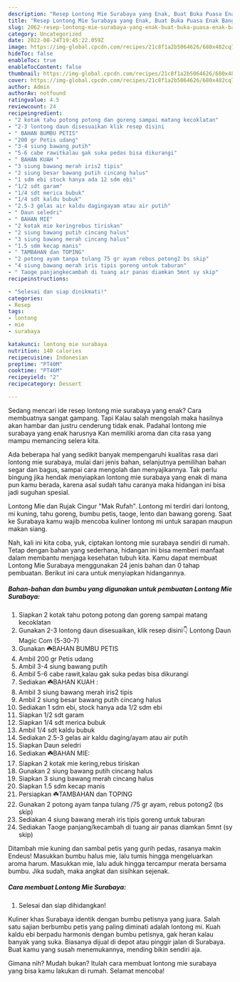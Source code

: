 ```yaml
---
description: "Resep Lontong Mie Surabaya yang Enak, Buat Buka Puasa Enak Banget"
title: "Resep Lontong Mie Surabaya yang Enak, Buat Buka Puasa Enak Banget"
slug: 2062-resep-lontong-mie-surabaya-yang-enak-buat-buka-puasa-enak-banget
category: Uncategorized
date: 2022-08-24T19:45:22.059Z
image: https://img-global.cpcdn.com/recipes/21c8f1a2b5064626/680x482cq70/lontong-mie-surabaya-foto-resep-utama.jpg
hideToc: false
enableToc: true
enableTocContent: false
thumbnail: https://img-global.cpcdn.com/recipes/21c8f1a2b5064626/680x482cq70/lontong-mie-surabaya-foto-resep-utama.jpg
cover: https://img-global.cpcdn.com/recipes/21c8f1a2b5064626/680x482cq70/lontong-mie-surabaya-foto-resep-utama.jpg
author: Admin
authorAv: notfound
ratingvalue: 4.5
reviewcount: 24
recipeingredient:
- "2 kotak tahu potong potong dan goreng sampai matang kecoklatan"
- "2-3 lontong daun disesuaikan klik resep disini                      Lontong Daun Magic Com 5307"
- " BAHAN BUMBU PETIS"
- "200 gr Petis udang"
- "3-4 siung bawang putih"
- "5-6 cabe rawitkalau gak suka pedas bisa dikurangi"
- " BAHAN KUAH "
- "3 siung bawang merah iris2 tipis"
- "2 siung besar bawang putih cincang halus"
- "1 sdm ebi stock hanya ada 12 sdm ebi"
- "1/2 sdt garam"
- "1/4 sdt merica bubuk"
- "1/4 sdt kaldu bubuk"
- "2.5-3 gelas air kaldu dagingayam atau air putih"
- " Daun seledri"
- " BAHAN MIE"
- "2 kotak mie keringrebus tiriskan"
- "2 siung bawang putih cincang halus"
- "3 siung bawang merah cincang halus"
- "1.5 sdm kecap manis"
- " TAMBAHAN dan TOPING"
- "2 potong ayam tanpa tulang 75 gr ayam rebus potong2 bs skip"
- "4 siung bawang merah iris tipis goreng untuk taburan"
- " Taoge panjangkecambah di tuang air panas diamkan 5mnt sy skip"
recipeinstructions:

- "Selesai dan siap dinikmati!"
categories:
- Resep
tags:
- lontong
- mie
- surabaya

katakunci: lontong mie surabaya 
nutrition: 140 calories
recipecuisine: Indonesian
preptime: "PT40M"
cooktime: "PT46M"
recipeyield: "2"
recipecategory: Dessert

---
```



Sedang mencari ide resep lontong mie surabaya yang enak? Cara membuatnya sangat gampang. Tapi Kalau salah mengolah maka hasilnya akan hambar dan justru cenderung tidak enak. Padahal lontong mie surabaya yang enak harusnya Kan memiliki aroma dan cita rasa yang mampu memancing selera kita.


Ada beberapa hal yang sedikit banyak mempengaruhi kualitas rasa dari lontong mie surabaya, mulai dari jenis bahan, selanjutnya pemilihan bahan segar dan bagus, sampai cara mengolah dan menyajikannya. Tak perlu bingung jika hendak menyiapkan lontong mie surabaya yang enak di mana pun kamu berada, karena asal sudah tahu caranya maka hidangan ini bisa jadi suguhan spesial.

Lontong Mie dan Rujak Cingur &#34;Mak Rufah&#34;. Lontong mi terdiri dari lontong, mi kuning, tahu goreng, bumbu petis, taoge, lento dan bawang goreng. Saat ke Surabaya kamu wajib mencoba kuliner lontong mi untuk sarapan maupun makan siang.


Nah, kali ini kita coba, yuk, ciptakan lontong mie surabaya sendiri di rumah. Tetap dengan bahan yang sederhana, hidangan ini bisa memberi manfaat dalam membantu menjaga kesehatan tubuh kita. Kamu dapat membuat Lontong Mie Surabaya menggunakan 24 jenis bahan dan 0 tahap pembuatan. Berikut ini cara untuk menyiapkan hidangannya.

<!--inarticleads1-->

##### Bahan-bahan dan bumbu yang digunakan untuk pembuatan Lontong Mie Surabaya:

1. Siapkan 2 kotak tahu potong potong dan goreng sampai matang kecoklatan
1. Gunakan 2-3 lontong daun disesuaikan, klik resep disini👇                      Lontong Daun Magic Com (5-30-7)
1. Gunakan  ☘️BAHAN BUMBU PETIS
1. Ambil 200 gr Petis udang
1. Ambil 3-4 siung bawang putih
1. Ambil 5-6 cabe rawit,kalau gak suka pedas bisa dikurangi
1. Sediakan  ☘️BAHAN KUAH :
1. Ambil 3 siung bawang merah iris2 tipis
1. Ambil 2 siung besar bawang putih cincang halus
1. Sediakan 1 sdm ebi, stock hanya ada 1/2 sdm ebi
1. Siapkan 1/2 sdt garam
1. Siapkan 1/4 sdt merica bubuk
1. Ambil 1/4 sdt kaldu bubuk
1. Sediakan 2.5-3 gelas air kaldu daging/ayam atau air putih
1. Siapkan  Daun seledri
1. Sediakan  ☘️BAHAN MIE:
1. Siapkan 2 kotak mie kering,rebus tiriskan
1. Gunakan 2 siung bawang putih cincang halus
1. Siapkan 3 siung bawang merah cincang halus
1. Siapkan 1.5 sdm kecap manis
1. Persiapkan  ☘️TAMBAHAN dan TOPING
1. Gunakan 2 potong ayam tanpa tulang /75 gr ayam, rebus potong2 (bs skip)
1. Sediakan 4 siung bawang merah iris tipis goreng untuk taburan
1. Sediakan  Taoge panjang/kecambah di tuang air panas diamkan 5mnt (sy skip)


Ditambah mie kuning dan sambal petis yang gurih pedas, rasanya makin Endeus! Masukkan bumbu halus mie, lalu tumis hingga mengeluarkan aroma harum. Masukkan mie, lalu aduk hingga tercampur merata bersama bumbu. Jika sudah, maka angkat dan sisihkan sejenak. 

<!--inarticleads2-->

##### Cara membuat Lontong Mie Surabaya:


1. Selesai dan siap dihidangkan!

Kuliner khas Surabaya identik dengan bumbu petisnya yang juara. Salah satu sajian berbumbu petis yang paling diminati adalah lontong mi. Kuah kaldu ebi berpadu harmonis dengan bumbu petisnya, gak heran kalau banyak yang suka. Biasanya dijual di depot atau pinggir jalan di Surabaya. Buat kamu yang susah menemukannya, mending bikin sendiri aja. 

Gimana nih? Mudah bukan? Itulah cara membuat lontong mie surabaya yang bisa kamu lakukan di rumah. Selamat mencoba!
